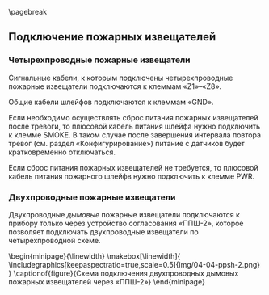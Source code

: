 \pagebreak

## Подключение пожарных извещателей

### Четырехпроводные пожарные извещатели

Сигнальные кабели, к которым подключены четырехпроводные пожарные извещатели подключаются к клеммам «Z1»–«Z8».

Общие кабели шлейфов подключаются к клеммам «GND».

Если необходимо осуществлять сброс питания пожарных извещателей после тревоги, то плюсовой кабель питания шлейфа нужно подключить к клемме SMOKE. В таком случае после завершения интервала повтора тревог (см. раздел «Конфигурирование») питание с датчиков будет кратковременно отключаться.

Если сброс питания пожарных извещателей не требуется, то плюсовой кабель питания пожарного шлейфв нужно подключить к клемме PWR. 

### Двухпроводные пожарные извещатели

Двухпроводные _дымовые_ пожарные извещатели подключаются к прибору только через устройство согласования «ППШ-2», которое позволяет подключать двухпроводные извещатели по четырехпроводной схеме.

\begin{minipage}{\linewidth}
	\makebox[\linewidth]{
 		\includegraphics[keepaspectratio=true,scale=0.5]{img/04-04-ppsh-2.png}
 	}
	\captionof{figure}{Схема подключения двухпроводных дымовых пожарных извещателей через «ППШ-2»}
\end{minipage}


